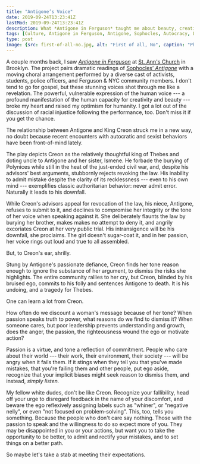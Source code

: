 ```yaml
---
title: "Antigone’s Voice"
date: 2019-09-24T13:23:41Z
lastMod: 2019-09-24T13:23:41Z
description: What *Antigone in Ferguson* taught me about beauty, creativity, justice, ego, and autocratic control.
tags: [Culture, Antigone in Ferguson, Antigone, Sophocles, Autocracy, Listening, Leadership, Ego, Justice]
type: post
image: {src: first-of-all-no.jpg, alt: "First of all, No", caption: "Photo by [Jazmin Quaynor](https://unsplash.com/@jazminantoinette) on [Unsplash](https://unsplash.com/)", title: "First of all, No" }
---
```


A couple months back, I saw *[Antigone in Ferguson]* at [St. Ann's Church] in
Brooklyn. The project pairs dramatic readings of [Sophocles’ *Antigone*] with a
moving choral arrangement performed by a diverse cast of activists, students,
police officers, and Ferguson & NYC community members. I don't tend to go for
gospel, but these stunning voices shot through me like a revelation. The
powerful, vulnerable expression of the human voice --- a profound manifestation
of the human capacity for creativity and beauty --- broke my heart and raised my
optimism for humanity. I got a lot out of the discussion of racial injustice
following the performance, too. Don't miss it if you get the chance.

The relationship between Antigone and King Creon struck me in a new way, no
doubt because recent encounters with autocratic and sexist behaviors have been
front-of-mind lately.

The play depicts Creon as the relatively thoughtful king of Thebes and doting
uncle to Antigone and her sister, Ismene. He forbade the burying of Polynices
while still in the heat of the just-ended civil war, and, despite his advisors'
best arguments, stubbornly rejects revoking the law. His inability to admit
mistake despite the clarity of its recklessness --- even to his own mind ---
exemplifies classic authoritarian behavior: never admit error. Naturally it
leads to his downfall.

While Creon's advisors appeal for revocation of the law, his niece, Antigone,
refuses to submit to it, and declines to compromise her integrity or the tone of
her voice when speaking against it. She deliberately flaunts the law by burying
her brother, makes makes no attempt to deny it, and angrily excoriates Creon at
her very public trial. His intransigence will be his downfall, she proclaims.
The girl doesn't sugar-coat it, and in her passion, her voice rings out loud and
true to all assembled.

But, to Creon's ear, shrilly.

Stung by Antigone's passionate defiance, Creon finds her tone reason enough to
ignore the substance of her argument, to dismiss the risks she highlights. The
entire community rallies to her cry, but Creon, blinded by his bruised ego,
commits to his folly and sentences Antigone to death. It is his undoing, and a
tragedy for Thebes.

One can learn a lot from Creon.

How often do we discount a woman's message because of her tone? When passion
speaks truth to power, what reasons do we find to dismiss it? When someone
cares, but poor leadership prevents understanding and growth, does the anger,
the passion, the righteousness wound the ego or motivate action?

Passion is a virtue, and tone a reflection of commitment. People who care about
their world --- their work, their environment, their society --- will be angry
when it fails them. If it stings when they tell you that you've made mistakes,
that you're failing them and other people, put ego aside, recognize that your
implicit biases might seek reason to dismiss them, and instead, *simply listen.*

My fellow white dudes, don't be like Creon. Recognize your fallibility, head off
your urge to disregard feedback in the name of your discomfort, and beware the
ego reflexively assigning labels such as "whiner", or "negative nelly", or even
"not focused on problem-solving". This, too, tells you something. Because the
people who don't care say nothing. Those with the passion to speak and the
willingness to do so expect more of you. They may be disappointed in you or your
actions, but want you to take the opportunity to be better, to admit and rectify
your mistakes, and to set things on a better path.

So maybe let's take a stab at meeting their expectations.

  [Antigone in Ferguson]: https://theaterofwar.com/projects/antigone-in-ferguson
    "Theater of War: Antigone in Ferguson"
  [Sophocles’ *Antigone*]: https://en.wikipedia.org/wiki/Antigone#Antigone
    "Wikipedia: Antigone"
  [St. Ann's Church]: https://www.stannholytrinity.org/event/antigone-in-ferguson/
